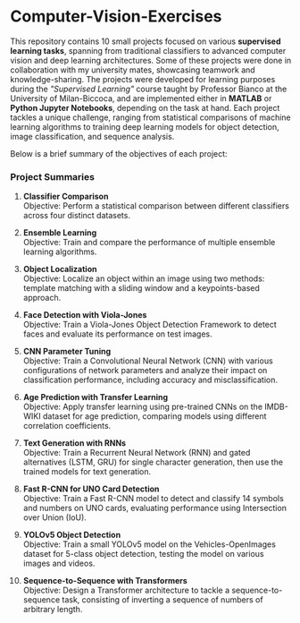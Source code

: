# Computer-Vision-Exercises

This repository contains 10 small projects focused on various **supervised learning tasks**, spanning from traditional classifiers to advanced computer vision and deep learning architectures. Some of these projects were done in collaboration with my university mates, showcasing teamwork and knowledge-sharing. The projects were developed for learning purposes during the _"Supervised Learning"_ course taught by Professor Bianco at the University of Milan-Biccoca, and are implemented either in **MATLAB** or **Python Jupyter Notebooks**, depending on the task at hand. Each project tackles a unique challenge, ranging from statistical comparisons of machine learning algorithms to training deep learning models for object detection, image classification, and sequence analysis.

Below is a brief summary of the objectives of each project:

### Project Summaries
1. **Classifier Comparison**  
Objective: Perform a statistical comparison between different classifiers across four distinct datasets.

2. **Ensemble Learning**  
Objective: Train and compare the performance of multiple ensemble learning algorithms.

3. **Object Localization**  
Objective: Localize an object within an image using two methods: template matching with a sliding window and a keypoints-based approach.

4. **Face Detection with Viola-Jones**  
Objective: Train a Viola-Jones Object Detection Framework to detect faces and evaluate its performance on test images.

5. **CNN Parameter Tuning**  
Objective: Train a Convolutional Neural Network (CNN) with various configurations of network parameters and analyze their impact on classification performance, including accuracy and misclassification.

6. **Age Prediction with Transfer Learning**  
Objective: Apply transfer learning using pre-trained CNNs on the IMDB-WIKI dataset for age prediction, comparing models using different correlation coefficients.

7. **Text Generation with RNNs**  
Objective: Train a Recurrent Neural Network (RNN) and gated alternatives (LSTM, GRU) for single character generation, then use the trained models for text generation.

8. **Fast R-CNN for UNO Card Detection**  
Objective: Train a Fast R-CNN model to detect and classify 14 symbols and numbers on UNO cards, evaluating performance using Intersection over Union (IoU).

9. **YOLOv5 Object Detection**  
Objective: Train a small YOLOv5 model on the Vehicles-OpenImages dataset for 5-class object detection, testing the model on various images and videos.

10. **Sequence-to-Sequence with Transformers**  
Objective: Design a Transformer architecture to tackle a sequence-to-sequence task, consisting of inverting a sequence of numbers of arbitrary length.
